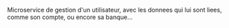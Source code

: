 Microservice de gestion d'un utilisateur, avec les donnees qui lui sont liees, comme son compte, ou encore sa banque...
